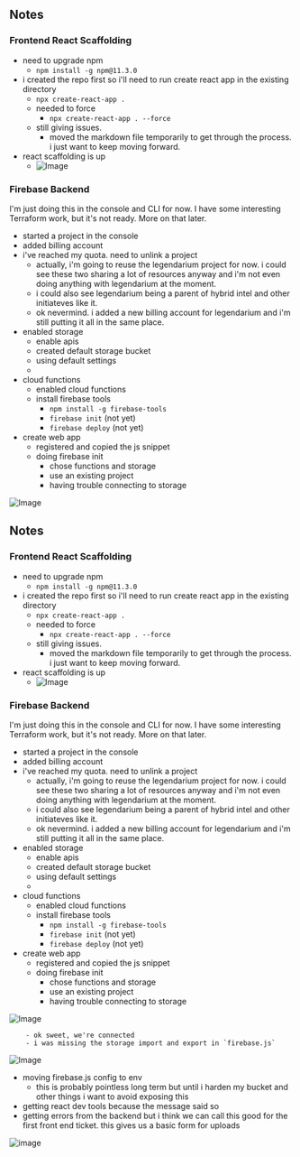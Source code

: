 ## Notes 

### Frontend React Scaffolding
- need to upgrade npm
    - `npm install -g npm@11.3.0`
- i created the repo first so i'll need to run create react app in the existing directory
    - `npx create-react-app .`
    - needed to force
        - `npx create-react-app . --force`
    - still giving issues.
        - moved the markdown file temporarily to get through the process. i just want to keep moving forward.
- react scaffolding is up
    - ![Image](https://github.com/user-attachments/assets/10f68a23-1f4a-4c22-8575-7dac0d3f8ca0)


### Firebase Backend
I'm just doing this in the console and CLI for now. I have some interesting Terraform work, but it's not ready. More on that later.
- started a project in the console
- added billing account
- i've reached my quota. need to unlink a project
    - actually, i'm going to reuse the legendarium project for now. i could see these two sharing a lot of resources anyway and i'm not even doing anything with legendarium at the moment.
    - i could also see legendarium being a parent of hybrid intel and other initiateves like it.
    - ok nevermind. i added a new billing account for legendarium and i'm still putting it all in the same place.
- enabled storage
    - enable apis
    - created default storage bucket
    - using default settings
    - 
- cloud functions
    - enabled cloud functions
    - install firebase tools 
        - `npm install -g firebase-tools`
        - `firebase init` (not yet)
        - `firebase deploy` (not yet)
- create web app
    - registered and copied the js snippet
    - doing firebase init
        - chose functions and storage
        - use an existing project
        - having trouble connecting to storage 

![Image](https://github.com/user-attachments/assets/4e61b885-2e0f-4bac-b018-f1d5ba4b5bfe)

## Notes 

### Frontend React Scaffolding
- need to upgrade npm
    - `npm install -g npm@11.3.0`
- i created the repo first so i'll need to run create react app in the existing directory
    - `npx create-react-app .`
    - needed to force
        - `npx create-react-app . --force`
    - still giving issues.
        - moved the markdown file temporarily to get through the process. i just want to keep moving forward.
- react scaffolding is up
    - ![Image](https://github.com/user-attachments/assets/10f68a23-1f4a-4c22-8575-7dac0d3f8ca0)


### Firebase Backend
I'm just doing this in the console and CLI for now. I have some interesting Terraform work, but it's not ready. More on that later.
- started a project in the console
- added billing account
- i've reached my quota. need to unlink a project
    - actually, i'm going to reuse the legendarium project for now. i could see these two sharing a lot of resources anyway and i'm not even doing anything with legendarium at the moment.
    - i could also see legendarium being a parent of hybrid intel and other initiateves like it.
    - ok nevermind. i added a new billing account for legendarium and i'm still putting it all in the same place.
- enabled storage
    - enable apis
    - created default storage bucket
    - using default settings
    - 
- cloud functions
    - enabled cloud functions
    - install firebase tools 
        - `npm install -g firebase-tools`
        - `firebase init` (not yet)
        - `firebase deploy` (not yet)
- create web app
    - registered and copied the js snippet
    - doing firebase init
        - chose functions and storage
        - use an existing project
        - having trouble connecting to storage 

![Image](https://github.com/user-attachments/assets/4e61b885-2e0f-4bac-b018-f1d5ba4b5bfe)

        - ok sweet, we're connected
        - i was missing the storage import and export in `firebase.js`

![Image](https://github.com/user-attachments/assets/83f760f3-0fe9-44f9-bd9e-a7ddae2306c4)

- moving firebase.js config to env 
    - this is probably pointless long term but until i harden my bucket and other things i want to avoid exposing this
- getting react dev tools because the message said so
- getting errors from the backend but i think we can call this good for the first front end ticket. this gives us a basic form for uploads

![image](https://github.com/user-attachments/assets/77535f4b-155f-42bf-9125-c46c1a09ebd0)